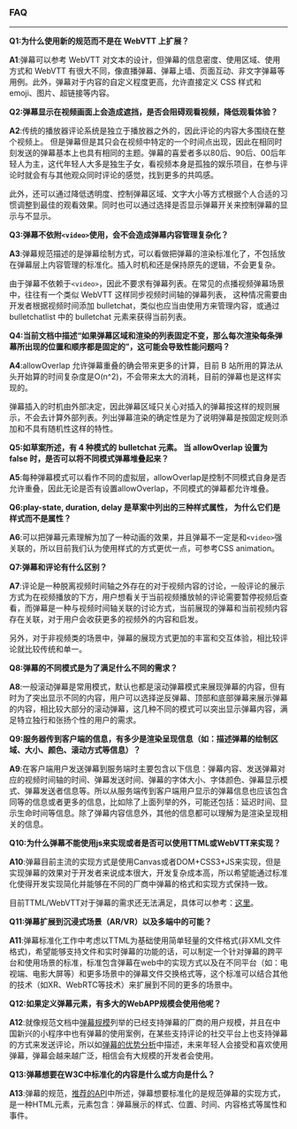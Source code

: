 ### FAQ

------



**Q1:为什么使用新的规范而不是在 WebVTT 上扩展？**

**A1**:弹幕可以参考 WebVTT 对文本的设计，但弹幕的信息密度、使用区域、使用方式和 WebVTT 有很大不同，像直播弹幕、弹幕上墙、页面互动、非文字弹幕等用例。此外，弹幕对于内容的自定义程度更高，允许直接定义 CSS 样式和 emoji、图片、超链接等内容。



**Q2:弹幕显示在视频画面上会造成遮挡，是否会阻碍观看视频，降低观看体验？**

**A2**:传统的播放器评论系统是独立于播放器之外的，因此评论的内容大多围绕在整个视频上。 但是弹幕但是其只会在视频中特定的一个时间点出现，因此在相同时刻发送的弹幕基本上也具有相同的主题。弹幕的喜爱者多以80后、90后、00后年轻人为主，这代年轻人大多是独生子女，看视频本身是孤独的娱乐项目，在参与评论时就会有与其他观众同时评论的感觉，找到更多的共鸣感。

此外，还可以通过降低透明度、控制弹幕区域、文字大小等方式根据个人合适的习惯调整到最佳的观看效果。同时也可以通过选择是否显示弹幕开关来控制弹幕的显示与不显示。



**Q3:弹幕不依附`<video>`使用，会不会造成弹幕内容管理复杂化？**

**A3**:弹幕规范描述的是弹幕绘制方式，可以看做把弹幕的渲染标准化了，不包括放在弹幕层上内容管理的标准化。插入时机和还是保持原先的逻辑，不会更复杂。

由于弹幕不依赖于`<video>`，因此不要求有弹幕列表。在常见的点播视频弹幕场景中，往往有一个类似 WebVTT 这样同步视频时间轴的弹幕列表， 这种情况需要由开发者根据视频时间添加 bulletchat，类似也应当由使用方来管理内容，或通过 bulletchatlist 中的 bulletchat 元素来获得当前列表。



**Q4:当前文档中描述“如果弹幕区域和渲染的列表固定不变，那么每次渲染每条弹幕所出现的位置和顺序都是固定的”，这可能会导致性能问题吗？**

**A4**:allowOverlap 允许弹幕重叠的确会带来更多的计算，目前 B 站所用的算法从头开始算的时间复杂度是O(n^2)，不会带来太大的消耗，目前的弹幕也是这样实现的。

弹幕插入的时机由外部决定，因此弹幕区域只关心对插入的弹幕按这样的规则展示，不会去计算外部列表。列出弹幕渲染的确定性是为了说明弹幕是按固定规则添加和不具有随机性这样的特性。



**Q5:如草案所述，有 4 种模式的 bulletchat 元素。 当 allowOverlap 设置为 false 时，是否可以将不同模式弹幕堆叠起来？**

**A5**:每种弹幕模式可以看作不同的虚拟层，allowOverlap是控制不同模式自身是否允许重叠，因此无论是否有设置allowOverlap，不同模式的弹幕都允许堆叠。



**Q6:play-state, duration, delay 是草案中列出的三种样式属性， 为什么它们是样式而不是属性？**

**A6**:可以把弹幕元素理解为加了一种动画的效果，并且弹幕不一定是和`<video>`强关联的，所以目前我们认为使用样式的方式更优一点，可参考CSS animation。



**Q7:弹幕和评论有什么区别？**

**A7**:评论是一种脱离视频时间轴之外存在的对于视频内容的讨论，一般评论的展示方式为在视频播放的下方，用户想看关于当前视频播放帧的评论需要暂停视频后查看，而弹幕是一种与视频时间轴关联的讨论方式，当前展现的弹幕和当前视频内容存在关联，对于用户会收获更多的视频外的内容和启发。

另外，对于非视频类的场景中，弹幕的展现方式更加的丰富和交互体验，相比较评论就比较传统和单一。



**Q8:弹幕的不同模式是为了满足什么不同的需求？**

**A8**:一般滚动弹幕是常用模式，默认也都是滚动弹幕模式来展现弹幕的内容，但有时为了突出显示不同的内容，用户可以选择逆反弹幕、顶部和底部弹幕来展示弹幕的内容，相比较大部分的滚动弹幕，这几种不同的模式可以突出显示弹幕内容，满足特立独行和张扬个性的用户的需求。



**Q9:服务器传到客户端的信息，有多少是渲染呈现信息（如：描述弹幕的绘制区域、大小、颜色、滚动方式等信息）？**

**A9**:在客户端用户发送弹幕到服务端时主要包含以下信息：弹幕内容、发送弹幕对应的视频时间轴的时间、弹幕发送时间、弹幕的字体大小、字体颜色、弹幕显示模式、弹幕发送者信息等。所以从服务端传到客户端用户显示的弹幕信息也应该包含同等的信息或者更多的信息，比如除了上面列举的外，可能还包括：延迟时间、显示生命时间等信息。除了弹幕内容信息外，其他的信息都可以理解为是渲染呈现相关的信息。



**Q10:为什么弹幕不能使用js来实现或者是否可以使用TTML或WebVTT来实现？**

**A10**:弹幕目前主流的实现方式是使用Canvas或者DOM+CSS3+JS来实现，但是实现弹幕的效果对于开发者来说成本很大，开发复杂成本高，所以希望能通过标准化使得开发实现简化并能够在不同的厂商中弹幕的格式和实现方式保持一致。

目前TTML/WebVTT对于弹幕的需求还无法满足，具体可以参考：[这里](https://w3c.github.io/danmaku/usecase.html#a-gap-analysis-of-bullet-chatting-and-subtitles)。



**Q11:弹幕扩展到沉浸式场景（AR/VR）以及多端中的可能？**

**A11**:弹幕标准化工作中考虑以TTML为基础使用简单轻量的文件格式(非XML文件格式)，希望能够支持文件和实时弹幕的功能的话，可以制定一个针对弹幕的跨平台和使用场景的标准，标准包含弹幕在web中的实现方式以及在不同平台（如：电视端、电影大屏等）和更多场景中的弹幕文件交换格式等，这个标准可以结合其他的技术（如XR、WebRTC等技术）来扩展到不同的更多的场景中。



**Q12:如果定义弹幕元素，有多大的WebAPP规模会使用他呢？**

**A12**:就像规范文档中[弹幕规模](https://w3c.github.io/danmaku/#commercial-operation-of-bullet-chatting)列举的已经支持弹幕的厂商的用户规模，并且在中国新兴的小程序中也有弹幕的使用案例，在某些支持评论的社交平台上也支持弹幕的方式来发送评论，所以如[弹幕的优势分析](https://w3c.github.io/danmaku/#analysis-of-the-psychological-factors)中描述，未来年轻人会接受和喜欢使用弹幕，弹幕会越来越广泛，相信会有大规模的开发者会使用。



**Q13:弹幕想要在W3C中标准化的内容是什么或方向是什么？**

**A13**:弹幕的规范，[推荐的API](https://w3c.github.io/danmaku/#recommended-api)中所述，弹幕想要标准化的是规范弹幕的实现方式，是一种HTML元素，元素包含：弹幕展示的样式、位置、时间、内容格式等属性和事件。
